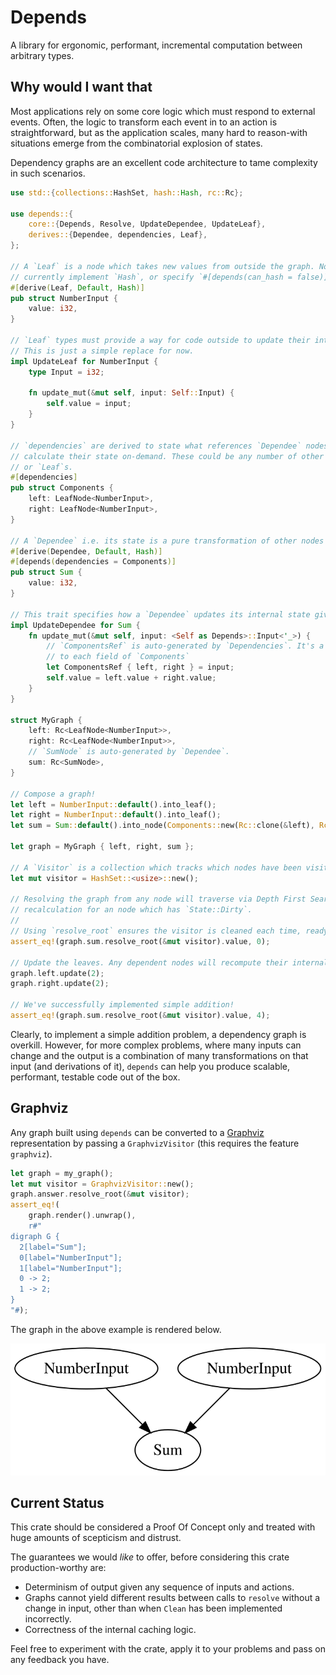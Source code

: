 # Depends

A library for ergonomic, performant, incremental computation between
arbitrary types.

## Why would I want that

Most applications rely on some core logic which must respond to external
events. Often, the logic to transform each event in to an action is
straightforward, but as the application scales, many hard to reason-with
situations emerge from the combinatorial explosion of states.

Dependency graphs are an excellent code architecture to tame complexity in
such scenarios.

``` rust
use std::{collections::HashSet, hash::Hash, rc::Rc};

use depends::{
    core::{Depends, Resolve, UpdateDependee, UpdateLeaf},
    derives::{Dependee, dependencies, Leaf},
};

// A `Leaf` is a node which takes new values from outside the graph. Nodes must
// currently implement `Hash`, or specify `#[depends(can_hash = false)].
#[derive(Leaf, Default, Hash)]
pub struct NumberInput {
    value: i32,
}

// `Leaf` types must provide a way for code outside to update their internal state.
// This is just a simple replace for now.
impl UpdateLeaf for NumberInput {
    type Input = i32;

    fn update_mut(&mut self, input: Self::Input) {
        self.value = input;
    }
}

// `dependencies` are derived to state what references `Dependee` nodes need to
// calculate their state on-demand. These could be any number of other `Dependee`s
// or `Leaf`s.
#[dependencies]
pub struct Components {
    left: LeafNode<NumberInput>,
    right: LeafNode<NumberInput>,
}

// A `Dependee` i.e. its state is a pure transformation of other nodes
#[derive(Dependee, Default, Hash)]
#[depends(dependencies = Components)]
pub struct Sum {
    value: i32,
}

// This trait specifies how a `Dependee` updates its internal state given its dependencies.
impl UpdateDependee for Sum {
    fn update_mut(&mut self, input: <Self as Depends>::Input<'_>) {
        // `ComponentsRef` is auto-generated by `Dependencies`. It's a read-reference
        // to each field of `Components`
        let ComponentsRef { left, right } = input;
        self.value = left.value + right.value;
    }
}

struct MyGraph {
    left: Rc<LeafNode<NumberInput>>,
    right: Rc<LeafNode<NumberInput>>,
    // `SumNode` is auto-generated by `Dependee`.
    sum: Rc<SumNode>,
}

// Compose a graph!
let left = NumberInput::default().into_leaf();
let right = NumberInput::default().into_leaf();
let sum = Sum::default().into_node(Components::new(Rc::clone(&left), Rc::clone(&right)));

let graph = MyGraph { left, right, sum };

// A `Visitor` is a collection which tracks which nodes have been visited each run.
let mut visitor = HashSet::<usize>::new();

// Resolving the graph from any node will traverse via Depth First Search, prompting
// recalculation for an node which has `State::Dirty`.
// 
// Using `resolve_root` ensures the visitor is cleaned each time, ready for use again.
assert_eq!(graph.sum.resolve_root(&mut visitor).value, 0);

// Update the leaves. Any dependent nodes will recompute their internal values.
graph.left.update(2);
graph.right.update(2);

// We've successfully implemented simple addition!
assert_eq!(graph.sum.resolve_root(&mut visitor).value, 4);
```

Clearly, to implement a simple addition problem, a dependency graph is
overkill. However, for more complex problems, where many inputs can change
and the output is a combination of many transformations on that input (and
derivations of it), `depends` can help you produce scalable, performant,
testable code out of the box.


## Graphviz

Any graph built using `depends` can be converted to a [Graphviz](https://graphviz.org/) representation
by passing a `GraphvizVisitor` (this requires the feature `graphviz`).

``` rust 
let graph = my_graph();
let mut visitor = GraphvizVisitor::new();
graph.answer.resolve_root(&mut visitor);
assert_eq!(
    graph.render().unwrap(),
    r#"
digraph G {
  2[label="Sum"];
  0[label="NumberInput"];
  1[label="NumberInput"];
  0 -> 2;
  1 -> 2;
}
"#);
```

The graph in the above example is rendered below.

![Alt text](./sum.svg)

## Current Status

This crate should be considered a Proof Of Concept only and treated with huge amounts of scepticism and distrust.

The guarantees we would _like_ to offer, before considering this crate production-worthy are:

- Determinism of output given any sequence of inputs and actions.
- Graphs cannot yield different results between calls to `resolve` without a change in input, other than when `Clean` has been implemented incorrectly.
- Correctness of the internal caching logic.

Feel free to experiment with the crate, apply it to your problems and pass on any feedback you have.

